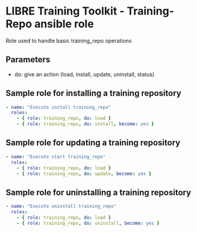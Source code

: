 # LIBRE Training Toolkit - Training-Repo ansible role

Role used to handle basic training_repo operations

## Parameters

- do: give an action (load, install, update, uninstall, status)


## Sample role for installing a training repository
```yaml
- name: "Execute install training_repo"
  roles:
    - { role: training_repo, do: load }
    - { role: training_repo, do: install, become: yes }
```

## Sample role for updating a training repository
```yaml
- name: "Execute start training_repo"
  roles:
    - { role: training_repo, do: load }
    - { role: training_repo, do: update, become: yes }
```

## Sample role for uninstalling a training repository
```yaml
- name: "Execute uninstall training_repo"
  roles:
    - { role: training_repo, do: load }
    - { role: training_repo, do: uninstall, become: yes }
```
